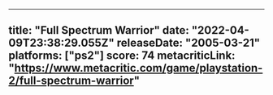 
---
title: "Full Spectrum Warrior"
date: "2022-04-09T23:38:29.055Z"
releaseDate: "2005-03-21"
platforms: ["ps2"]
score: 74
metacriticLink: "https://www.metacritic.com/game/playstation-2/full-spectrum-warrior"
---
